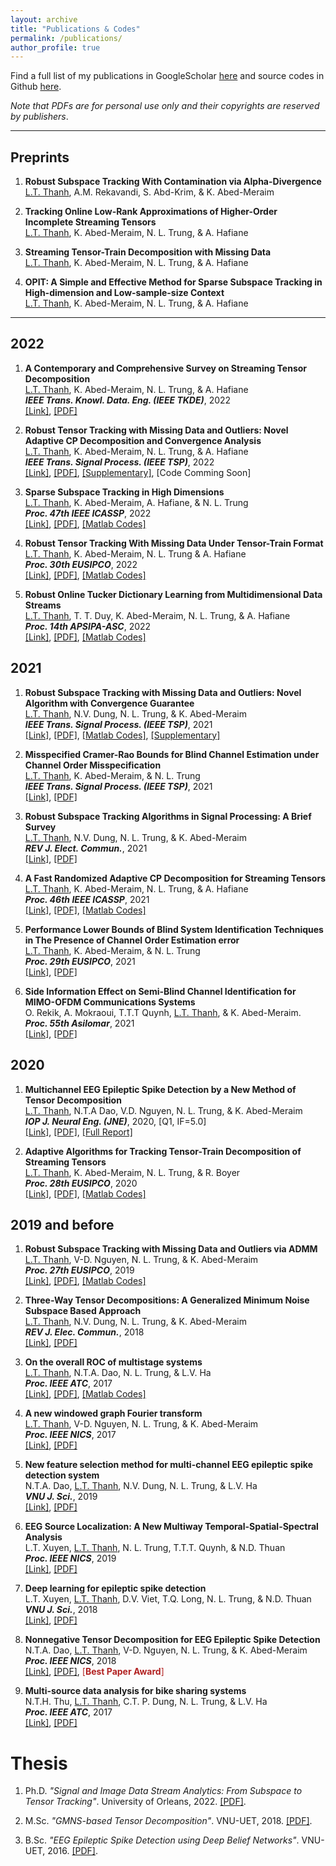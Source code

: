 ```yaml
---
layout: archive
title: "Publications & Codes"
permalink: /publications/
author_profile: true
---
```


Find a full list of my publications in GoogleScholar [here](https://scholar.google.com.vn/citations?user=_6GEXU4AAAAJ&hl=en) and source codes in Github [here](https://github.com/thanhtbt).

*Note that PDFs are for personal use only and their copyrights are reserved by publishers*.

---

Preprints
----

1.  **Robust Subspace Tracking With Contamination via Alpha-Divergence**<br> <span style="text-decoration:underline">L.T. Thanh</span>, A.M. Rekavandi, S. Abd-Krim, & K. Abed-Meraim<br> <a href="https://www.techrxiv.org/articles/preprint/Robust_Subspace_Tracking_With_Contamination_Mitigation_via_-Divergence/21385335"><i class="fas fa-fw fa-link zoom"></i></a> <a href="https://thanhtbt.github.io/files/2023_aFAPI.pdf"><i class="fas fa-fw fa-file-pdf zoom"></i></a> <a href="https://github.com/thanhtbt/aFAPI"><i class="fab fa-fw fa-github zoom"></i></a>


1.  **Tracking Online Low-Rank Approximations of Higher-Order Incomplete Streaming Tensors**<br> <span style="text-decoration:underline">L.T. Thanh</span>, K. Abed-Meraim, N. L. Trung, & A. Hafiane<br> 
<a href="https://www.techrxiv.org/articles/preprint/Tracking_Online_Low-Rank_Approximations_of_Higher-Order_Incomplete_Streaming_Tensors/19704034"><i class="fas fa-fw fa-link zoom"></i></a> <a href="https://drive.google.com/file/d/12OQrkKvKZVU3-4-3fjtLKLQuplNcOhmZ/view?usp=sharing"><i class="fas fa-fw fa-file-pdf zoom"></i></a> <a href="https://github.com/thanhtbt/tensor_tracking"><i class="fab fa-fw fa-github zoom"></i></a>


1. **Streaming Tensor-Train Decomposition with Missing Data**<br> <span style="text-decoration:underline">L.T. Thanh</span>, K. Abed-Meraim, N. L. Trung, & A. Hafiane<br> 
<a href="https://www.techrxiv.org/articles/preprint/Streaming_Tensor-Train_Decomposition_with_Missing_Data/20141156"><i class="fas fa-fw fa-link zoom"></i></a> <a href="https://github.com/thanhtbt/ATT-miss"><i class="fab fa-fw fa-github zoom"></i></a>



1. **OPIT: A Simple and Effective Method for Sparse Subspace Tracking in High-dimension and Low-sample-size Context**<br> <span style="text-decoration:underline">L.T. Thanh</span>, K. Abed-Meraim, N. L. Trung, & A. Hafiane<br>  <a href="https://github.com/thanhtbt/SST"><i class="fab fa-fw fa-github zoom"></i></a> 


---

2022
----


1. **A Contemporary and Comprehensive Survey on Streaming Tensor Decomposition**<br> <span style="text-decoration:underline">L.T. Thanh</span>, K. Abed-Meraim, N. L. Trung, & A. Hafiane<br> ***IEEE Trans. Knowl. Data. Eng. (IEEE TKDE)***, 2022<br> [[Link]](https://ieeexplore.ieee.org/document/9994046),  <a href="https://thanhtbt.github.io/files/2022_TKDE_A%20Contemporary%20and%20Comprehensive%20Survey%20on%20Streaming%20Tensor%20Decomposition.pdf">[PDF]</a>

1. **Robust Tensor Tracking with Missing Data and Outliers: Novel Adaptive CP Decomposition and Convergence Analysis**<br><span style="text-decoration:underline">L.T. Thanh</span>, K. Abed-Meraim, N. L. Trung, & A. Hafiane<br>***IEEE Trans. Signal Process. (IEEE TSP)***, 2022<br>[[Link]](https://ieeexplore.ieee.org/document/9866940), <a href="https://thanhtbt.github.io/files/2022_TSP_RACP%20(Raw).pdf"> [PDF]</a>, <a href="https://thanhtbt.github.io/files/2022_TSP_RACP_Supplementary.pdf"> [Supplementary]</a>, [Code Comming Soon]

1. **Sparse Subspace Tracking in High Dimensions**<br><span style="text-decoration:underline">L.T. Thanh</span>, K. Abed-Meraim, A. Hafiane, & N. L. Trung<br>***Proc. 47th IEEE ICASSP***, 2022<br> [[Link]](https://ieeexplore.ieee.org/document/9746546), <a href="https://thanhtbt.github.io/files/2022_ICASSP%20-%20Sparse%20Subspace%20Tracking%20in%20High%20Dimensions.pdf"> [PDF]</a>, [[Matlab Codes]](https://github.com/thanhtbt/SST)


1. **Robust Tensor Tracking With Missing Data Under Tensor-Train Format**<br><span style="text-decoration:underline">L.T. Thanh</span>, K. Abed-Meraim, N. L. Trung & A. Hafiane<br>***Proc. 30th EUSIPCO***, 2022<br> [[Link]](https://ieeexplore.ieee.org/document/9909702),  <a href="https://thanhtbt.github.io/files/2022_EUSIPCO-Robust%20Tensor%20Tracking%20with%20Missing%20Data%20under%20Tensor-Train%20Format.pdf"> [PDF]</a>, [[Matlab Codes]](https://github.com/thanhtbt/ROBOT)

1. **Robust Online Tucker Dictionary Learning from Multidimensional Data Streams**<br><span style="text-decoration:underline">L.T. Thanh</span>, T. T. Duy, K. Abed-Meraim, N. L. Trung, & A. Hafiane<br> ***Proc. 14th APSIPA-ASC***, 2022<br> [[Link]](https://ieeexplore.ieee.org/document/9980029), <a href="https://thanhtbt.github.io/files/2022_APSIPA_Robust%20Online%20Tucker%20Dictionary%20Learning%20from%20Multidimensional%20Data%20Streams.pdf"> [PDF]</a>, [[Matlab Codes]](https://github.com/thanhtbt/ROTDL)


2021
----
1. **Robust Subspace Tracking with Missing Data and Outliers: Novel Algorithm with Convergence Guarantee**<br><span style="text-decoration:underline">L.T. Thanh</span>, N.V. Dung, N. L. Trung, & K. Abed-Meraim<br>***IEEE Trans. Signal Process. (IEEE TSP)***, 2021<br> [[Link]](https://ieeexplore.ieee.org/document/9381678), <a href="https://thanhtbt.github.io/files/2021_TSP_PETRELS-ADMM%20(Raw).pdf"> [PDF]</a>, [[Matlab Codes]](https://github.com/thanhtbt/RST), <a href="https://thanhtbt.github.io/files/2021_TSP_Supplementary.pdf"> [Supplementary]</a>  



 
1. **Misspecified Cramer-Rao Bounds for Blind Channel Estimation under Channel Order Misspecification**<br> <span style="text-decoration:underline">L.T. Thanh</span>, K. Abed-Meraim, & N. L. Trung<br>***IEEE Trans. Signal Process. (IEEE TSP)***, 2021<br>[[Link]](https://ieeexplore.ieee.org/document/9537597),  <a href="https://thanhtbt.github.io/files/2021_TSP_MCRB%20(Raw).pdf"> [PDF]</a>


 
1. **Robust Subspace Tracking Algorithms in Signal Processing: A Brief Survey**<br><span style="text-decoration:underline">L.T. Thanh</span>, N.V. Dung, N. L. Trung, & K. Abed-Meraim<br>***REV J. Elect. Commun.***, 2021<br>[[Link]](https://rev-jec.org/index.php/rev-jec/article/view/270),   <a href="https://thanhtbt.github.io/files/2021_JEC_Robust%20Subspace%20Tracking%20Algorithms%20in%20Signal%20Processing.pdf"> [PDF]</a>
 

1. **A Fast Randomized Adaptive CP Decomposition for Streaming Tensors**<br><span style="text-decoration:underline">L.T. Thanh</span>, K. Abed-Meraim, N. L. Trung, & A. Hafiane<br> ***Proc. 46th IEEE ICASSP***, 2021<br> [[Link]](https://ieeexplore.ieee.org/document/9413554), <a href="https://thanhtbt.github.io/files/2021_ICASSP%20-%20Randomized%20Adaptive%20CP%20Algorithm.pdf"> [PDF]</a>, [[Matlab Codes]](https://github.com/thanhtbt/ROLCP) 

1. **Performance Lower Bounds of Blind System Identification Techniques in The Presence of Channel Order Estimation error**<br><span style="text-decoration:underline">L.T. Thanh</span>, K. Abed-Meraim, & N. L. Trung<br> ***Proc. 29th EUSIPCO***, 2021<br> [[Link]](https://ieeexplore.ieee.org/document/9615921),  <a href="https://thanhtbt.github.io/files/2021_EUSIPCO_Perforamnce%20lower%20bounds%20of%20blind%20system%20identification%20techniques%20in%20the%20presence%20of%20channel%20order%20estimation%20error.pdf"> [PDF]</a>

1. **Side Information Effect on Semi-Blind Channel Identification for MIMO-OFDM Communications Systems**<br>O. Rekik, A. Mokraoui, T.T.T Quynh, <span style="text-decoration:underline">L.T. Thanh</span>, & K. Abed-Meraim.  <br> ***Proc. 55th Asilomar***, 2021 <br>   [[Link]](https://ieeexplore.ieee.org/document/9723265),  <a href="https://thanhtbt.github.io/files/2021_Asilomar_Side%20Information%20Effect%20on%20Semi-Blind%20Channel%20Identification%20for%20MIMO-OFDM%20Communications.pdf"> [PDF]</a>




2020
----

1. **Multichannel EEG Epileptic Spike Detection by a New Method of Tensor Decomposition**<br><span style="text-decoration:underline">L.T. Thanh</span>, N.T.A Dao, V.D. Nguyen, N. L. Trung, & K. Abed-Meraim<br>***IOP J. Neural Eng. (JNE)***, 2020, [Q1, IF=5.0] <br> [[Link]](https://iopscience.iop.org/article/10.1088/1741-2552/ab5247),  <a  href="https://thanhtbt.github.io/files/2020_JNE(Raw).pdf"> [PDF]</a>,  <a  href="https://thanhtbt.github.io/files/EEG_Ten_Technical_Report_Final.pdf"> [Full Report]</a>

1. **Adaptive Algorithms for Tracking Tensor-Train Decomposition of Streaming Tensors**<br><span style="text-decoration:underline">L.T. Thanh</span>, K. Abed-Meraim, N. L. Trung, & R. Boyer<br> ***Proc. 28th EUSIPCO***, 2020<br> [[Link]](https://ieeexplore.ieee.org/document/9287780),  <a  href="https://thanhtbt.github.io/files/2020_EUSIPCO%20-%20Adaptive%20Algorithms%20for%20Tracking%20Tensor-Train%20Decomposition%20of%20Streaming%20Tensors.pdf"> [PDF]</a>, [[Matlab Codes]](https://github.com/thanhtbt/ATT)



2019 and before
----
1. **Robust Subspace Tracking with Missing Data and Outliers via ADMM**<br><span style="text-decoration:underline">L.T. Thanh</span>, V-D. Nguyen, N. L. Trung,  & K. Abed-Meraim<br>***Proc. 27th EUSIPCO***, 2019<br> [[Link]](https://ieeexplore.ieee.org/document/8903031), [[PDF]](https://drive.google.com/file/d/1fOfWjUdMgUuOI7yWpouid3BMb29QQzkr/view), [[Matlab Codes]](https://github.com/thanhtbt/RST)

1. **Three-Way Tensor Decompositions: A Generalized Minimum Noise Subspace Based Approach**<br><span style="text-decoration:underline">L.T. Thanh</span>, N.V. Dung, N. L. Trung, & K. Abed-Meraim<br>***REV J. Elec. Commun.***, 2018<br> [[Link]](https://rev-jec.org/index.php/rev-jec/article/view/196), [[PDF]](https://drive.google.com/file/d/1ZGGLmtGhVj_OloLK9MRzyCOHaASNoGTD/view)

1. **On the overall ROC of multistage systems**<br><span style="text-decoration:underline">L.T. Thanh</span>, N.T.A. Dao, N. L. Trung, & L.V. Ha<br>***Proc. IEEE ATC***, 2017<br> [[Link]](https://ieeexplore.ieee.org/document/8167623), [[PDF]](https://drive.google.com/file/d/1bY5jYU1Fjj9uaN_iBiFk4ch56sOG2J0e/view), [[Matlab Codes]](https://github.com/thanhtbt/ROC)


1. **A new windowed graph Fourier transform**<br><span style="text-decoration:underline">L.T. Thanh</span>, V-D. Nguyen, N. L. Trung, & K. Abed-Meraim<br>  ***Proc. IEEE NICS***, 2017<br> [[Link]](https://ieeexplore.ieee.org/document/8108055), [[PDF]](https://drive.google.com/file/d/16FiMg-Yek-ZKN2Jn4_7T_ZQu3nmkUA8g/view)


1. **New feature selection method for multi-channel EEG epileptic spike detection system**<br>N.T.A. Dao, <span style="text-decoration:underline">L.T. Thanh</span>, N.V. Dung, N. L. Trung, & L.V. Ha<br> ***VNU J. Sci.***, 2019<br> [[Link]](https://jcsce.vnu.edu.vn/index.php/jcsce/article/view/230), [[PDF]](https://drive.google.com/file/d/1npc8-DjZYuTKAsAVMu15tq4UjoVgfstP/view)

1. **EEG Source Localization: A New Multiway Temporal-Spatial-Spectral Analysis**<br> L.T. Xuyen, <span style="text-decoration:underline">L.T. Thanh</span>, N. L. Trung, T.T.T. Quynh, & N.D. Thuan<br> ***Proc. IEEE NICS***, 2019<br> [[Link]](https://ieeexplore.ieee.org/document/9023865), [[PDF]](https://drive.google.com/file/d/1_gtc2ZZrhb5cLq3R3U_LxV-fI_qFir5U/view)


1. **Deep learning for epileptic spike detection**<br>L.T. Xuyen, <span style="text-decoration:underline">L.T. Thanh</span>, D.V. Viet, T.Q. Long, N. L. Trung, & N.D. Thuan<br>***VNU J. Sci.***, 2018<br> [[Link]](https://jcsce.vnu.edu.vn/index.php/jcsce/article/view/156), [[PDF]](https://drive.google.com/file/d/1WneJlybazBSw69EQQP29Ff31g1Yuueor/view)  

1. **Nonnegative Tensor Decomposition for EEG Epileptic Spike Detection**<br>  N.T.A. Dao, <span style="text-decoration:underline">L.T. Thanh</span>, V-D. Nguyen, N. L. Trung, & K. Abed-Meraim<br> ***Proc. IEEE NICS***, 2018<br> [[Link]](https://ieeexplore.ieee.org/document/8606822), [[PDF]](https://drive.google.com/file/d/1dgFTYBNQaNYwyzs_o_9TDs1kt-6Eck_9/view), <span style="color:#B22222">[**Best Paper Award**]</span>
 
1. **Multi-source data analysis for bike sharing systems**<br>N.T.H. Thu, <span style="text-decoration:underline">L.T. Thanh</span>, C.T. P. Dung, N. L. Trung, & L.V. Ha<br> ***Proc. IEEE ATC***, 2017<br>  [[Link]](https://ieeexplore.ieee.org/document/8167624), [[PDF]](https://drive.google.com/file/d/1NjVyvt8vBpnLQz2VIqXb2VJaxZ4CchCL/view)

Thesis
=====

1. Ph.D. *"Signal and Image Data Stream Analytics: From Subspace to Tensor Tracking"*. University of Orleans, 2022.  <a href="https://thanhtbt.github.io/files/Thesis_LTThanh_10pt.pdf">[PDF]</a>.

1. M.Sc. *"GMNS-based Tensor Decomposition"*. VNU-UET, 2018. [[PDF]](https://drive.google.com/file/d/1XVqd0ESbK4vAvaO8jELdOwkXNKBF0sux/view).

1. B.Sc. *"EEG Epileptic Spike Detection using Deep Belief Networks"*. VNU-UET, 2016. [[PDF]](https://drive.google.com/file/d/1XUmCnS4TsY_weq0mm90Bz5YHb4-t6ath/view). 
